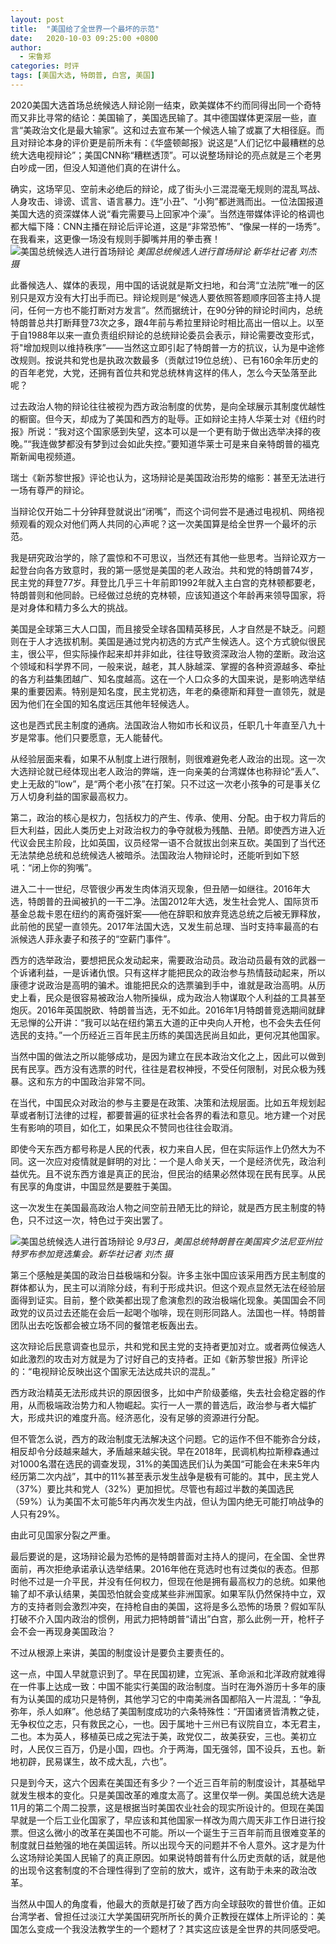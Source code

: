 ```yaml
---
layout: post
title:  "美国给了全世界一个最坏的示范"
date:   2020-10-03 09:25:00 +0800
author: 
  - 宋鲁郑
categories: 时评
tags: [美国大选, 特朗普, 白宫, 美国]
---
```

2020美国大选首场总统候选人辩论刚一结束，欧美媒体不约而同得出同一个奇特而又非比寻常的结论：美国输了，美国选民输了。其中德国媒体更深层一些，直言“美政治文化是最大输家”。这和过去宣布某一个候选人输了或赢了大相径庭。而且对辩论本身的评价更是前所未有：《华盛顿邮报》说这是“人们记忆中最糟糕的总统大选电视辩论”；美国CNN称“糟糕透顶”。可以说整场辩论的亮点就是三个老男白吵成一团，但没人知道他们真的在讲什么。

确实，这场罕见、空前未必绝后的辩论，成了街头小三混混毫无规则的混乱骂战、人身攻击、诽谤、谎言、语言暴力。连“小丑”、“小狗”都迸溅而出。一位法国报道美国大选的资深媒体人说“看完需要马上回家冲个澡”。当然连带媒体评论的格调也都大幅下降：CNN主播在辩论后评论道，这是“非常恐怖”、“像屎一样的一场秀”。在我看来，这更像一场没有规则手脚嘴并用的拳击赛！
![美国总统候选人进行首场辩论]({{site.url}}/assets/images/20201002134736867.jpg)
*美国总统候选人进行首场辩论 新华社记者 刘杰 摄*

此番候选人、媒体的表现，用中国的话说就是斯文扫地，和台湾“立法院”唯一的区别只是双方没有大打出手而已。辩论规则是“候选人要依照答题顺序回答主持人提问，任何一方也不能打断对方发言”。然而据统计，在90分钟的辩论时间内，总统特朗普总共打断拜登73次之多，跟4年前与希拉里辩论时相比高出一倍以上。以至于自1988年以来一直负责组织辩论的总统辩论委员会表示，辩论需要改变形式，将"增加规则以维持秩序”——当然这立即引起了特朗普一方的抗议，认为是中途修改规则。按说共和党也是执政次数最多（贡献过19位总统）、已有160余年历史的的百年老党，大党，还拥有首位共和党总统林肯这样的伟人，怎么今天坠落至此呢？

过去政治人物的辩论往往被视为西方政治制度的优势，是向全球展示其制度优越性的橱窗。但今天，却成为了美国和西方的耻辱。正如辩论主持人华莱士对《纽约时报》所说：“我对这个国家感到失望，这本可以是一个更有助于做出选举决择的夜晚。”“我连做梦都没有梦到过会如此失控。”要知道华莱士可是来自亲特朗普的福克斯新闻电视频道。

瑞士《新苏黎世报》评论也认为，这场辩论是美国政治形势的缩影：甚至无法进行一场有尊严的辩论。

当辩论仅开始二十分钟拜登就说出“闭嘴”，而这个词何尝不是通过电视机、网络视频观看的观众对他们两人共同的心声呢？这一次美国算是给全世界一个最坏的示范。

我是研究政治学的，除了震惊和不可思议，当然还有其他一些思考。当辩论双方一起登台向各方致意时，我的第一感觉是美国的老人政治。共和党的特朗普74岁，民主党的拜登77岁。拜登比几乎三十年前即1992年就入主白宫的克林顿都要老，特朗普则和他同龄。已经做过总统的克林顿，应该知道这个年龄再来领导国家，将是对身体和精力多么大的挑战。

美国是全球第三大人口国，而且接受全球各国精英移民，人才自然是不缺乏。问题则在于人才选拔机制。美国是通过党内初选的方式产生候选人。这个方式貌似很民主，很公平，但实际操作起来却并非如此，往往导致资深政治人物的垄断。政治这个领域和科学界不同，一般来说，越老，其人脉越深、掌握的各种资源越多、牵扯的各方利益集团越广、知名度越高。这在一个人口众多的大国来说，是影响选举结果的重要因素。特别是知名度，民主党初选，年老的桑德斯和拜登一直领先，就是因为他们在全国的知名度远压其他年轻候选人。

这也是西式民主制度的通病。法国政治人物如市长和议员，任职几十年直至八九十岁是常事。他们只要愿意，无人能替代。

从经验层面来看，如果不从制度上进行限制，则很难避免老人政治的出现。这一次大选辩论就已经体现出老人政治的弊端，连一向亲美的台湾媒体也称辩论“丢人”、史上无敌的“low”，是“两个老小孩”在打架。只不过这一次老小孩争的可是事关亿万人切身利益的国家最高权力。

第二，政治的核心是权力，包括权力的产生、传承、使用、分配。由于权力背后的巨大利益，因此人类历史上对政治权力的争夺就极为残酷、丑陋。即使西方进入近代议会民主阶段，比如英国，议员经常一语不合就拔出剑来互砍。美国到了当代还无法禁绝总统和总统候选人被暗杀。法国政治人物辩论时，还能听到如下怒吼：“闭上你的狗嘴”。

进入二十一世纪，尽管很少再发生肉体消灭现象，但丑陋一如继往。2016年大选，特朗普的丑闻被扒的一干二净。法国2012年大选，发生社会党人、国际货币基金总裁卡恩在纽约的离奇强奸案——他在辞职和放弃竞选总统之后被无罪释放，此前他的民望一直领先。2017年法国大选，又发生前总理、当时支持率最高的右派候选人菲永妻子和孩子的“空薪门事件”。

西方的选举政治，要想把民众发动起来，需要政治动员。政治动员最有效的武器一个诉诸利益，一是诉诸仇恨。只有这样才能把民众的政治参与热情鼓动起来，所以康德才说政治是高明的骗术。谁能把民众的选票骗到手中，谁就是政治高明。从历史上看，民众是很容易被政治人物所操纵，成为政治人物谋取个人利益的工具甚至炮灰。2016年英国脱欧、特朗普当选，无不如此。2016年1月特朗普竞选期间就肆无忌惮的公开讲：“我可以站在纽约第五大道的正中央向人开枪，也不会失去任何选民的支持。”一个历经近三百年民主历练的美国选民尚且如此，更何况其他国家。

当然中国的做法之所以能够成功，是因为建立在民本政治文化之上，因此可以做到民有民享。西方没有选票的时代，往往是君权神授，不受任何限制，对民众极为残暴。这和东方的中国政治非常不同。

在当代，中国民众对政治的参与主要是在政策、决策和法规层面。比如五年规划起草或者制订法律的过程，都要普遍的征求社会各界的看法和意见。地方建一个对民生有影响的项目，如化工，如果民众不赞同也往往会取消。

即使今天东西方都号称是人民的代表，权力来自人民，但在实际运作上仍然大为不同。这一次应对疫情就是鲜明的对比：一个是人命关天，一个是经济优先，政治利益优先。且不说东西方谁是真正的民治，但民治的结果必然体现在民有民享。从民有民享的角度讲，中国显然是要胜于美国。

这一次发生在美国最高政治人物之间空前丑陋无比的辩论，就是西方民主制度的特色，只不过这一次，特色过于突出罢了。

![美国总统候选人进行首场辩论]({{site.url}}/assets/images/20201002135015602.jpg)
*9月3日，美国总统特朗普在美国宾夕法尼亚州拉特罗布参加竞选集会。新华社记者 刘杰 摄*

第三个感触是美国的政治日益极端和分裂。许多主张中国应该采用西方民主制度的群体都认为，民主可以消除分歧，有利于形成共识。但这个观点显然无法在经验层面得到证实。目前，整个欧美都出现了愈演愈烈的政治极端化现象。美国国会不同政党的议员过去还能在会后一起喝个咖啡，现在则形同路人。法国也一样。特朗普团队出去吃饭都会被立场不同的餐馆老板轰出去。

这次辩论后民意调查也显示，共和党和民主党的支持者更加对立。或者两位候选人如此激烈的攻击对方就是为了讨好自己的支持者。正如《新苏黎世报》所评论的：“电视辩论反映出这个国家无法达成共识的混乱。”

西方政治精英无法形成共识的原因很多，比如中产阶级萎缩，失去社会稳定器的作用，从而极端政治势力和人物崛起。实行一人一票的普选后，政治参与者大幅扩大，形成共识的难度升高。经济恶化，没有足够的资源进行分配。

但不管怎么说，西方的政治制度无法解决这个问题。它的运作不但不能弥合分歧，相反却令分歧越来越大，矛盾越来越尖锐。早在2018年，民调机构拉斯穆森通过对1000名潜在选民的调查发现，31%的美国选民们认为美国“可能会在未来5年内经历第二次内战”，其中的11%甚至表示发生战争是极有可能的。其中，民主党人（37%）要比共和党人（32%）更加担忧。尽管也有超过半数的美国选民（59%）认为美国不太可能5年内再次发生内战，但认为国内绝无可能打响战争的人只有29%。

由此可见国家分裂之严重。

最后要说的是，这场辩论最为恐怖的是特朗普面对主持人的提问，在全国、全世界面前，再次拒绝承诺承认选举结果。2016年他在竞选时也有过类似的表态。但那时他不过是一介平民，并没有任何权力，但现在他是拥有最高权力的总统。如果他输了却不承认结果，美国恐怕就会变成某些非洲国家。如果军队仍然保持中立，双方的支持者则会激烈冲突，在持枪自由的美国，这将是多么恐怖的场景？假如军队打破不介入国内政治的惯例，用武力把特朗普“请出”白宫，那么此例一开，枪杆子会不会一再现身美国政治？

不过从根源上来讲，美国的制度设计是要负主要责任的。

这一点，中国人早就意识到了。早在民国初建，立宪派、革命派和北洋政府就难得在一件事上达成一致：中国不能实行美国的政治制度。当时在海外游历十多年的康有为认美国的成功只是特例，其他学习它的中南美洲各国都陷入一片混乱：“争乱弥年，杀人如麻”。他总结了美国制度成功的六条特殊性：“开国诸贤皆清教之徒，无争权位之志，只有救民之心，一也。因于属地十三州已有议院自立，本无君主，二也。本为英人，移植英已成之宪法于美，政党仅二，故美获安，三也。美初立时，人民仅三百万，仍是小国，四也。介于两海，国无强邻，国不设兵，五也。新地初辟，民易谋生，故不成大乱，六也”。

只是到今天，这六个因素在美国还有多少？一个近三百年前的制度设计，其基础早就发生根本的变化。只是美国改革的难度太高了。这里仅举一例。美国总统大选是11月的第二个周二投票，这是根据当时美国农业社会的现实所设计的。但现在美国早就是一个后工业化国家了，早应该和其他国家一样改为周六周天非工作日进行投票。但这么微小的改革在美国也不可能。所以一个诞生于三百年前而且很难变革的制度就日益勉强的地在美国运转。所以出现今天的问题并不令人意外。这才是为什么这场辩论美国人民输了的真正原因。如果说特朗普有什么历史贡献的话，就是他的出现令这套制度的不合理性得到了空前的放大，或许，这有助于未来的政治改革。

当然从中国人的角度看，他最大的贡献是打破了西方向全球鼓吹的普世价值。正如台湾学者、曾担任过淡江大学美国研究所所长的黄介正教授在媒体上所评论的：美国怎么变成一个我没法教学生的一个题材了？其实这应该是全世界的共同感受吧。